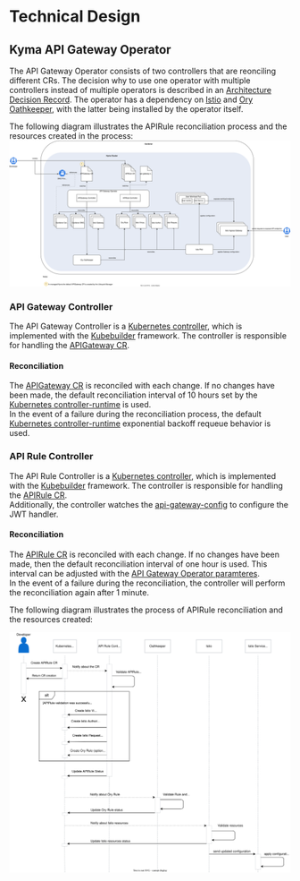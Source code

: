 # Technical Design

## Kyma API Gateway Operator

The API Gateway Operator consists of two controllers that are reonciling different CRs. The decision why to use one operator with multiple controllers instead of multiple operators is described in an [Architecture Decision Record](https://github.com/kyma-project/api-gateway/issues/495).
The operator has a dependency on [Istio](https://istio.io/) and [Ory Oathkeeper](https://www.ory.sh/docs/oathkeeper), with the latter being installed by the operator itself.

The following diagram illustrates the APIRule reconciliation process and the resources created in the process:
![Kyma API Gateway Overview](../assets/operator-contributor-skr-overview.svg)

### API Gateway Controller

The API Gateway Controller is a [Kubernetes controller](https://kubernetes.io/docs/concepts/architecture/controller/), which is implemented with the [Kubebuilder](https://book.kubebuilder.io/) framework. 
The controller is responsible for handling the [APIGateway CR](../user/03-technical-reference/custom-resources/apigateway/01-30-apigateway-custom-resource.md).

#### Reconciliation
The [APIGateway CR](../user/03-technical-reference/custom-resources/apirule/01-40-apirule-custom-resource.md) is reconciled with each change. If no changes have been made, the default reconciliation interval 
of 10 hours set by the [Kubernetes controller-runtime](https://pkg.go.dev/sigs.k8s.io/controller-runtime) is used.  
In the event of a failure during the reconciliation process, the default [Kubernetes controller-runtime](https://pkg.go.dev/sigs.k8s.io/controller-runtime) exponential backoff requeue behavior is used.

### API Rule Controller

The API Rule Controller is a [Kubernetes controller](https://kubernetes.io/docs/concepts/architecture/controller/), which is implemented with the [Kubebuilder](https://book.kubebuilder.io/) framework. 
The controller is responsible for handling the [APIRule CR](../user/03-technical-reference/custom-resources/apirule/01-40-apirule-custom-resource.md).  
Additionally, the controller watches the [api-gateway-config](../user/03-technical-reference/custom-resources/apirule/01-40-apirule-custom-resource.md#jwt-access-strategy) to configure the JWT handler.

#### Reconciliation
The [APIRule CR](../user/03-technical-reference/custom-resources/apirule/01-40-apirule-custom-resource.md) is reconciled with each change. If no changes have been made, then the default reconciliation interval of one hour is used. 
This interval can be adjusted with the [API Gateway Operator paramteres](../user/03-technical-reference/configuration-parameters/01-10-api-gateway-operator-parameters.md).  
In the event of a failure during the reconciliation, the controller will perform the reconciliation again after 1 minute.

The following diagram illustrates the process of APIRule reconciliation and the resources created:

![APIRule CR Reconciliation](../assets/api-rule-reconciliation-sequence.svg)
